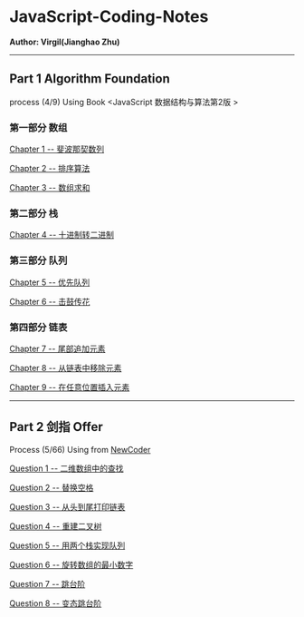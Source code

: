 # JavaScript-Coding-Notes

**Author: Virgil(Jianghao Zhu)**

---

## Part 1 Algorithm Foundation 

process (4/9) Using Book <JavaScript 数据结构与算法第2版 >

### 第一部分 数组

[Chapter 1 -- 斐波那契数列](https://github.com/Virgil0113/JavaScript-Coding-Notes/blob/master/Part1/Chapter1.js)

[Chapter 2 -- 排序算法](https://github.com/Virgil0113/JavaScript-Coding-Notes/blob/master/Part1/Chapter2.js)

[Chapter 3 -- 数组求和](https://github.com/Virgil0113/JavaScript-Coding-Notes/blob/master/Part1/Chapter3.js)

### 第二部分 栈

[Chapter 4 -- 十进制转二进制](https://github.com/Virgil0113/JavaScript-Coding-Notes/blob/master/Part1/Chapter4.js)

### 第三部分 队列

[Chapter 5 -- 优先队列](https://github.com/Virgil0113/JavaScript-Coding-Notes/blob/master/Part1/Chapter5.js)

 [Chapter 6 -- 击鼓传花](https://github.com/Virgil0113/JavaScript-Coding-Notes/blob/master/Part1/Chapter6.js)

### 第四部分 链表

[Chapter 7 -- 尾部追加元素](https://github.com/Virgil0113/JavaScript-Coding-Notes/blob/master/Part1/Chapter7.js)

[Chapter 8 -- 从链表中移除元素](https://github.com/Virgil0113/JavaScript-Coding-Notes/blob/master/Part1/Chapter8.js)

[Chapter 9 -- 在任意位置插入元素](https://github.com/Virgil0113/JavaScript-Coding-Notes/blob/master/Part1/Chapter9.js)



---

## Part 2 剑指 Offer  

Process (5/66) Using  from [NewCoder](https://www.nowcoder.com/practice/abc3fe2ce8e146608e868a70efebf62e?tpId=13&tqId=11154&tPage=1&rp=1&ru=/ta/coding-interviews&qru=/ta/coding-interviews/question-ranking)

[Question 1 -- 二维数组中的查找](https://github.com/Virgil0113/JavaScript-Coding-Notes/blob/master/Part2/Question1.js)

[Question 2 -- 替换空格](https://github.com/Virgil0113/JavaScript-Coding-Notes/blob/master/Part2/Question2.js)

[Question 3 -- 从头到尾打印链表](https://github.com/Virgil0113/JavaScript-Coding-Notes/blob/master/Part2/Question3.js)

[Question 4 -- 重建二叉树](https://github.com/Virgil0113/JavaScript-Coding-Notes/blob/master/Part2/Question4.js)

[Question 5 -- 用两个栈实现队列](https://github.com/Virgil0113/JavaScript-Coding-Notes/blob/master/Part2/Question5.js)

[Question 6 -- 旋转数组的最小数字](https://github.com/Virgil0113/JavaScript-Coding-Notes/blob/master/Part2/Question6.js)

[Question 7 -- 跳台阶](https://github.com/Virgil0113/JavaScript-Coding-Notes/blob/master/Part2/Question7.js)

[Question 8 -- 变态跳台阶](https://github.com/Virgil0113/JavaScript-Coding-Notes/blob/master/Part2/Question8.js)

